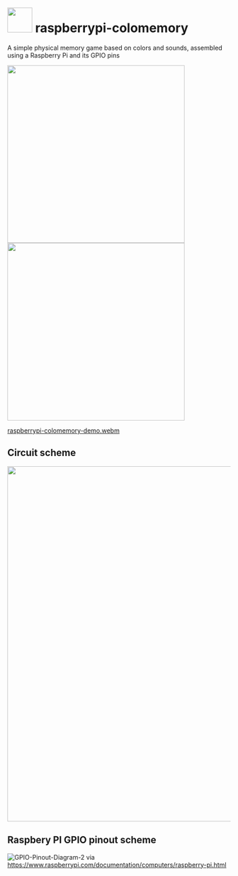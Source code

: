 # <img src="https://user-images.githubusercontent.com/2803925/236616228-77ca032d-f958-47d3-a317-093a2cf638c3.png" width="56" /> raspberrypi-colomemory

A simple physical memory game based on colors and sounds, assembled using a Raspberry Pi and its GPIO pins

<img src="https://user-images.githubusercontent.com/2803925/236620959-3f9111cb-d065-463c-bf65-c3fb457232c0.jpg" height="400"> <img src="https://user-images.githubusercontent.com/2803925/236620855-7e36c935-fe99-47ee-a388-ff0dff941762.gif" height="400">

[raspberrypi-colomemory-demo.webm](https://user-images.githubusercontent.com/2803925/236621878-92afc495-3c88-4fa1-83a0-aaeb9c8d0795.webm)

## Circuit scheme
<img src="https://user-images.githubusercontent.com/2803925/236652060-5f385bad-3b5a-4bfc-bb24-61a2717e5a3b.png" height="800">

## Raspbery PI GPIO pinout scheme
![GPIO-Pinout-Diagram-2](https://user-images.githubusercontent.com/2803925/236616540-ef1bad40-610e-4672-b192-702ddd0ffaab.png)
via https://www.raspberrypi.com/documentation/computers/raspberry-pi.html
